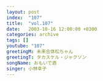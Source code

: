```yaml
---
layout: post
index:  "107"
title:  "vol.107"
date:   2003-10-16 12:00:00 +0300
categories: archive
tags: []
youtube: "107"
greetingM: 未来合体松ちゃん
greetingT: タカスケル・ジャクソン
songName: おもいで酒
singer: 小林幸子
---
```


